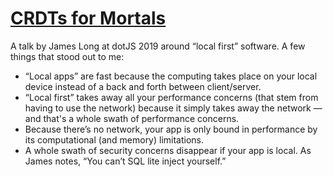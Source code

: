 # [CRDTs for Mortals](https://www.youtube.com/watch?v=DEcwa68f-jY)

A talk by James Long at dotJS 2019 around “local first” software. A few things that stood out to me:

- “Local apps” are fast because the computing takes place on your local device instead of a back and forth between client/server.
- “Local first” takes away all your performance concerns (that stem from having to use the network) because it simply takes away the network — and that's a whole swath of performance concerns.
- Because there’s no network, your app is only bound in performance by its computational (and memory) limitations.
- A whole swath of security concerns disappear if your app is local. As James notes, “You can’t SQL lite inject yourself.”